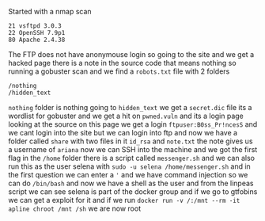 Started with a nmap scan
```
21 vsftpd 3.0.3
22 OpenSSH 7.9p1
80 Apache 2.4.38
```
The FTP does not have anonymouse login so going to the site and we  get a hacked page there is a note in the source code that means nothing so running a gobuster scan and we find a `robots.txt` file with 2 folders 
```
/nothing
/hidden_text
```
`nothing` folder is nothing going to `hidden_text` we get a `secret.dic` file its a wordlist for gobuster and we get a hit on `pwned.vuln` and its a login page looking at the source on this page we get a login `ftpuser:B0ss_Pr!ncesS` and we cant login into the site but we can login into ftp and now we have a folder called `share` with two files in it `id_rsa` and `note.txt`  the note gives us a username of `ariana` now we can SSH into the machine and we got the first flag in the `/home` folder there is a script called `messenger.sh` and we can also run this as the user selena with `sudo -u selena /home/messenger.sh` and in the first question we can enter a `'` and we have command injection so we can do `/bin/bash` and now we have a shell as the user and from the linpeas script we can see selena is part of the docker group and if we go to gtfobins we can get a exploit for it and if we run  `docker run -v /:/mnt --rm -it apline chroot /mnt /sh` we are now root  
